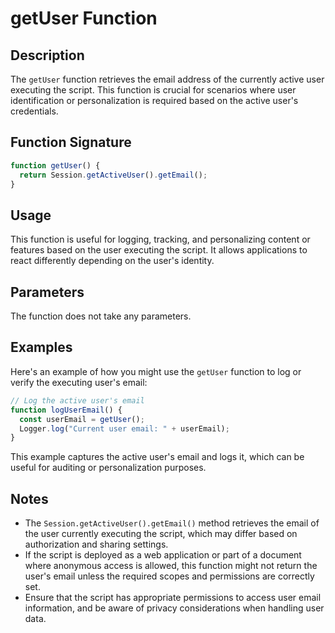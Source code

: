 # getUser Function

## Description

The `getUser` function retrieves the email address of the currently active user executing the script. This function is crucial for scenarios where user identification or personalization is required based on the active user's credentials.

## Function Signature

```javascript
function getUser() {
  return Session.getActiveUser().getEmail();
}
```

## Usage

This function is useful for logging, tracking, and personalizing content or features based on the user executing the script. It allows applications to react differently depending on the user's identity.

## Parameters

The function does not take any parameters.

## Examples

Here's an example of how you might use the `getUser` function to log or verify the executing user's email:
```javascript
// Log the active user's email
function logUserEmail() {
  const userEmail = getUser();
  Logger.log("Current user email: " + userEmail);
}
```
This example captures the active user's email and logs it, which can be useful for auditing or personalization purposes.

## Notes
- The `Session.getActiveUser().getEmail()` method retrieves the email of the user currently executing the script, which may differ based on authorization and sharing settings.
- If the script is deployed as a web application or part of a document where anonymous access is allowed, this function might not return the user's email unless the required scopes and permissions are correctly set.
- Ensure that the script has appropriate permissions to access user email information, and be aware of privacy considerations when handling user data.

